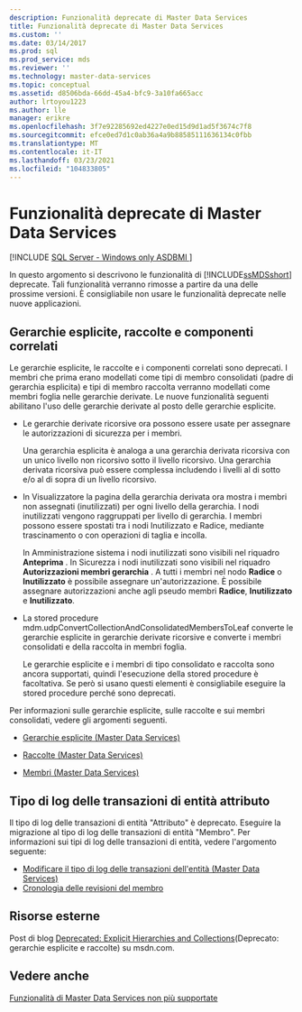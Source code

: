 ```yaml
---
description: Funzionalità deprecate di Master Data Services
title: Funzionalità deprecate di Master Data Services
ms.custom: ''
ms.date: 03/14/2017
ms.prod: sql
ms.prod_service: mds
ms.reviewer: ''
ms.technology: master-data-services
ms.topic: conceptual
ms.assetid: d8506bda-66dd-45a4-bfc9-3a10fa665acc
author: lrtoyou1223
ms.author: lle
manager: erikre
ms.openlocfilehash: 3f7e92285692ed4227e0ed15d9d1ad5f3674c7f8
ms.sourcegitcommit: efce0ed7d1c0ab36a4a9b88585111636134c0fbb
ms.translationtype: MT
ms.contentlocale: it-IT
ms.lasthandoff: 03/23/2021
ms.locfileid: "104833805"
---
```

# <a name="deprecated-master-data-services-features"></a>Funzionalità deprecate di Master Data Services

[!INCLUDE [SQL Server - Windows only ASDBMI  ](../includes/applies-to-version/sql-windows-only-asdbmi.md)]

  In questo argomento si descrivono le funzionalità di [!INCLUDE[ssMDSshort](../includes/ssmdsshort-md.md)] deprecate. Tali funzionalità verranno rimosse a partire da una delle prossime versioni. È consigliabile non usare le funzionalità deprecate nelle nuove applicazioni.  
  
## <a name="explicit-hierarchies-collections-and-related-components"></a>Gerarchie esplicite, raccolte e componenti correlati  
 Le gerarchie esplicite, le raccolte e i componenti correlati sono deprecati. I membri che prima erano modellati come tipi di membro consolidati (padre di gerarchia esplicita) e tipi di membro raccolta verranno modellati come membri foglia nelle gerarchie derivate. Le nuove funzionalità seguenti abilitano l'uso delle gerarchie derivate al posto delle gerarchie esplicite.  
  
-   Le gerarchie derivate ricorsive ora possono essere usate per assegnare le autorizzazioni di sicurezza per i membri.  
  
     Una gerarchia esplicita è analoga a una gerarchia derivata ricorsiva con un unico livello non ricorsivo sotto il livello ricorsivo. Una gerarchia derivata ricorsiva può essere complessa includendo i livelli al di sotto e/o al di sopra di un livello ricorsivo.  
  
-   In Visualizzatore la pagina della gerarchia derivata ora mostra i membri non assegnati (inutilizzati) per ogni livello della gerarchia. I nodi inutilizzati vengono raggruppati per livello di gerarchia. I membri possono essere spostati tra i nodi Inutilizzato e Radice, mediante trascinamento o con operazioni di taglia e incolla.  
  
     In Amministrazione sistema i nodi inutilizzati sono visibili nel riquadro **Anteprima** . In Sicurezza i nodi inutilizzati sono visibili nel riquadro **Autorizzazioni membri gerarchia** . A tutti i membri nel nodo **Radice** o **Inutilizzato** è possibile assegnare un'autorizzazione. È possibile assegnare autorizzazioni anche agli pseudo membri **Radice**, **Inutilizzato** e **Inutilizzato**.  
  
-   La stored procedure mdm.udpConvertCollectionAndConsolidatedMembersToLeaf converte le gerarchie esplicite in gerarchie derivate ricorsive e converte i membri consolidati e della raccolta in membri foglia.  
  
     Le gerarchie esplicite e i membri di tipo consolidato e raccolta sono ancora supportati, quindi l'esecuzione della stored procedure è facoltativa. Se però si usano questi elementi è consigliabile eseguire la stored procedure perché sono deprecati.  
  
 Per informazioni sulle gerarchie esplicite, sulle raccolte e sui membri consolidati, vedere gli argomenti seguenti.  
  
-   [Gerarchie esplicite &#40;Master Data Services&#41;](../master-data-services/explicit-hierarchies-master-data-services.md)  
  
-   [Raccolte &#40;Master Data Services&#41;](../master-data-services/collections-master-data-services.md)  
  
-   [Membri &#40;Master Data Services&#41;](../master-data-services/members-master-data-services.md)  
  
## <a name="attribute-entity-transaction-log-type"></a>Tipo di log delle transazioni di entità attributo  
Il tipo di log delle transazioni di entità "Attributo" è deprecato. Eseguire la migrazione al tipo di log delle transazioni di entità "Membro". Per informazioni sui tipi di log delle transazioni di entità, vedere l'argomento seguente:
* [Modificare il tipo di log delle transazioni dell'entità (Master Data Services)](../master-data-services/change-the-entity-transaction-log-type-master-data-services.md)
* [Cronologia delle revisioni del membro](../master-data-services/member-revision-history-master-data-services.md)
  
## <a name="external-resources"></a>Risorse esterne  
 Post di blog [Deprecated: Explicit Hierarchies and Collections](https://techcommunity.microsoft.com/t5/sql-server-integration-services/deprecated-explicit-hierarchies-and-collections/ba-p/388221)(Deprecato: gerarchie esplicite e raccolte) su msdn.com.  
  
## <a name="see-also"></a>Vedere anche  
 [Funzionalità di Master Data Services non più supportate](../master-data-services/discontinued-master-data-services-features.md)  
  
  
